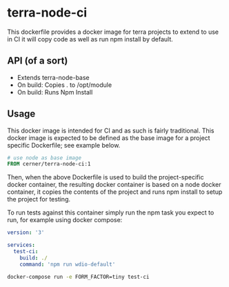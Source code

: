 # terra-node-ci

This dockerfile provides a docker image for terra projects to extend to use in CI it will copy code as well as run npm install by default.

## API (of a sort)

* Extends terra-node-base
* On build: Copies . to /opt/module
* On build: Runs Npm Install

## Usage

This docker image is intended for CI and as such is fairly traditional. This docker image is expected to be defined as the base image for a project specific Dockerfile; see example below.

```dockerfile
# use node as base image
FROM cerner/terra-node-ci:1

```

Then, when the above Dockerfile is used to build the project-specific docker container, the resulting docker container is based on a node docker container, it copies the contents of the project and runs npm install to setup the project for testing.

To run tests against this container simply run the npm task you expect to run, for example using docker compose:

```yml
version: '3'

services:
  test-ci:
    build: ./
    command: 'npm run wdio-default'
```

```bash
docker-compose run -e FORM_FACTOR=tiny test-ci
```
